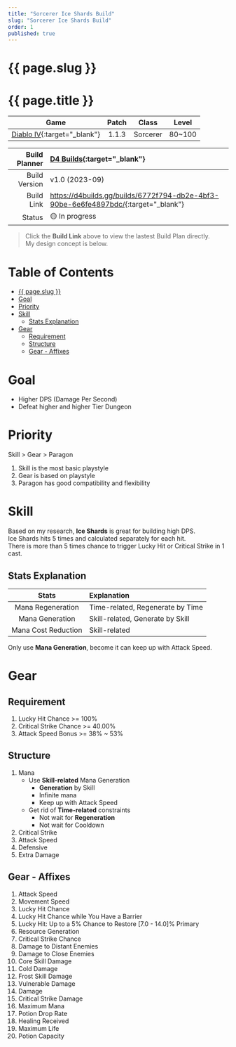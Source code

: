 ```yaml
---
title: "Sorcerer Ice Shards Build"
slug: "Sorcerer Ice Shards Build"
order: 1
published: true
---
```


# {{ page.slug }}

# {{ page.title }} <!-- omit from toc -->

|                             Game                             | Patch |  Class   | Level  |
| :----------------------------------------------------------: | :---: | :------: | :----: |
| [Diablo IV](https://diablo4.blizzard.com/){:target="_blank"} | 1.1.3 | Sorcerer | 80~100 |

| Build Planner | [D4 Builds](https://d4builds.gg/){:target="_blank"}                                  |
| ------------: | :----------------------------------------------------------------------------------- |
| Build Version | v1.0 (2023-09)                                                                       |
|    Build Link | <https://d4builds.gg/builds/6772f794-db2e-4bf3-90be-6e6fe4897bdc/>{:target="_blank"} |
|        Status | 🟡 In progress                                                                        |

> Click the **Build Link** above to view the lastest Build Plan directly.  
> My design concept is below.

# Table of Contents <!-- omit from toc -->
- [{{ page.slug }}](#-pageslug-)
- [Goal](#goal)
- [Priority](#priority)
- [Skill](#skill)
  - [Stats Explanation](#stats-explanation)
- [Gear](#gear)
  - [Requirement](#requirement)
  - [Structure](#structure)
  - [Gear - Affixes](#gear---affixes)

# Goal
- Higher DPS (Damage Per Second)
- Defeat higher and higher Tier Dungeon

# Priority
Skill > Gear > Paragon
1. Skill is the most basic playstyle
2. Gear is based on playstyle
3. Paragon has good compatibility and flexibility

# Skill
Based on my research, **Ice Shards** is great for building high DPS.  
Ice Shards hits 5 times and calculated separately for each hit.  
There is more than 5 times chance to trigger Lucky Hit or Critical Strike in 1 cast.  

## Stats Explanation

|        Stats        | Explanation                      |
| :-----------------: | :------------------------------- |
|  Mana Regeneration  | Time-related, Regenerate by Time |
|   Mana Generation   | Skill-related, Generate by Skill |
| Mana Cost Reduction | Skill-related                    |

Only use **Mana Generation**, become it can keep up with Attack Speed.

# Gear

## Requirement
1. Lucky Hit Chance >= 100%
2. Critical Strike Chance >= 40.00%
3. Attack Speed Bonus >= 38% ~ 53%

## Structure
  1. Mana
     - Use **Skill-related** Mana Generation
       - **Generation** by Skill
       - Infinite mana
       - Keep up with Attack Speed
     - Get rid of **Time-related** constraints
       - Not wait for **Regeneration**
       - Not wait for Cooldown
  2. Critical Strike
  3. Attack Speed
  4. Defensive
  5. Extra Damage

## Gear - Affixes
1. Attack Speed
2. Movement Speed
3. Lucky Hit Chance
4. Lucky Hit Chance while You Have a Barrier
5. Lucky Hit: Up to a 5% Chance to Restore [7.0 - 14.0]% Primary
6. Resource Generation
7. Critical Strike Chance
8. Damage to Distant Enemies
9. Damage to Close Enemies
10. Core Skill Damage
11. Cold Damage
12. Frost Skill Damage
13. Vulnerable Damage
14. Damage
15. Critical Strike Damage
16. Maximum Mana
17. Potion Drop Rate
18. Healing Received
19. Maximum Life
20. Potion Capacity
